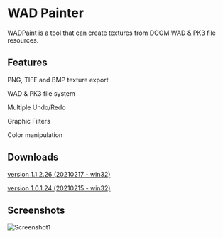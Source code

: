 # WAD Painter
WADPaint is a tool that can create textures from DOOM WAD & PK3 file resources.


## Features
PNG, TIFF and BMP texture export

WAD & PK3 file system

Multiple Undo/Redo

Graphic Filters

Color manipulation

## Downloads
[version 1.1.2.26 (20210217 - win32)](https://sourceforge.net/projects/wad-painter/files/WADPAINT_1.1/WADPAINT_1.1.2.26_win32.zip/download)

[version 1.0.1.24 (20210215 - win32)](https://sourceforge.net/projects/wad-painter/files/WADPAINT_1.0/WADPAINT_1.0.1.24_win32.zip/download)

## Screenshots

![Screenshot1](https://i.postimg.cc/hPv8f6q3/Image4.png "Screenshot1")
